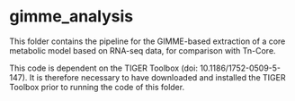 # gimme_analysis

This folder contains the pipeline for the GIMME-based extraction of a core metabolic model based on RNA-seq data, for comparison with Tn-Core.

This code is dependent on the TIGER Toolbox (doi:  10.1186/1752-0509-5-147). It is therefore necessary to have downloaded and installed the TIGER Toolbox prior to running the code of this folder.
